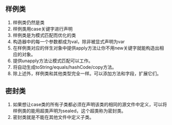 

## 样例类

1. 样例类仍然是类
2. 样例类用case关键字进行声明
3. 样例类是为模式匹配而优化的类
4. 构造器中的每一个参数都成为val，除非被显式声明为var
5. 在样例类对应的伴生对象中提供apply方法让你不用new关键字就能构造出相应的对象。
6. 提供unapply方法让模式匹配可以工作。
7. 将自动生成toString/equals/hashCode/copy方法。
8. 除上述外，样例类和其他类型完全一样。可以添加方法和字段，扩展它们。


## 密封类

1. 如果想让case类的所有子类都必须在声明该类的相同的源文件中定义，可以将样例类的能用超类声明为sealed，这个超类称为密封类。
2. 密封类就是不能在其他文件中定义子类。

